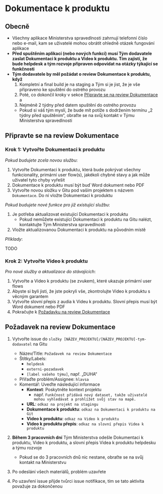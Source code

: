 # Dokumentace k produktu

## Obecně

* Všechny aplikace Ministerstva spravedlnosti zahrnují telefonní číslo nebo e-mail, kam se uživatelé mohou obrátit ohledně otázek fungování aplikace
* **Před spuštěním aplikací (nebo nových funkcí) musí Tým dodavatele zaslat Dokumentaci k produktu a Video k produktu. Tím zajistí, že bude helpdesk a tým rozvoje připraven odpovídat na otázky týkající se funkčnosti**
* **Tým dodavatele by měl požádat o review Dokumentace k produktu, když**
  1. Kompletní a final build je na staging a Tým si je jist, že je vše připraveno ke spuštění do ostrého provozu
  2. Poté, co dokončil kroky v sekce [Připravte se na review Dokumentace](#pripravte-se-na-review-dokumentace) a
  3. Nejméně 2 týdny před datem spuštění do ostrého provozu
    * Pokud si váš tým myslí, že bude mít potíže s dodržením termínu „2 týdny před spuštěním“, obraťte se na svůj kontakt v Týmu Ministerstva spravedlnosti

## Připravte se na review Dokumentace

### Krok 1: Vytvořte Dokumentaci k produktu

*Pokud budujete zcela novou službu*:

  1. Vytvořte Dokumentaci k produktu, která bude pokrývat všechny funkcionality, primární user flow(s), jakékoli chybné stavy a jak může uživatel tyto chyby vyřešit
  2. Dokumentace k produktu musí být buď Word dokument nebo PDF
  3. Vytvořte novou složku v Gitu pod vaším projektem s názvem ```Dokumentace```. Do ní vložte Dokumentaci k produktu

*Pokud budujete nové funkce pro již existující službu*:

  1. Je potřeba aktualizovat existující Dokumentaci k produktu
      * Pokud nemůžete existující Dokumentaci k produktu na Gitu nalézt, kontaktujte Tým Ministerstva spravedlnosti
  2. Vložte aktualizovanou Dokumentaci k produktu na původním místě

*Příklady*:

TODO

### Krok 2: Vytvořte Video k produktu 

*Pro nové služby a aktualizace do stávajících*:

1. Vytvořte a Video k produktu (se zvukem), které ukazuje primární user flows
2. Abyste si byli jisti, že jste pokryli vše, zkontrolujte Video k produktu s věcným garantem
3. Vytvořte slovní přepis z audia k Videu k produktu. Slovní přepis musí být Word dokument nebo PDF
4. Pokračujte k [Požadavku na review Dokumentace](#pozadavek-na-review-dokumentace)

## Požadavek na review Dokumentace

1. Vytvořte issue do ```složky [NÁZEV_PROJEKTU]/[NÁZEV_PROJEKTU]-tym-dodavatel``` na Gitu
    * Název/Title: ```Požadavek na review Dokumentace```
    * Štítky/Labels:
      * ```helpdesk```
      * ```externi-pozadavek```
      * ```[label vašeho týmu]```, např. „DUHA“
    * Přiřaďte problém/Assignee: ```hlavsa```
    * Komentář: Uveďte následující informace
      * **Kontext**: Poskytněte kontext projektu
        * např. ```Funkčnost přidává nový dataset, takže uživatelé mohou vyhledávat a prohlížet svůj stav na mapě.```
      * **URL**: ```odkaz na projekt na stagingu```
      * **Dokumentace k produktu**: ```odkaz na Dokumentaci k produktu na Git```
      * **Video k produktu**: ```odkaz na Video k produktu```
      * **Video k produktu přepis**: ```odkaz na slovní přepis Videa k produktu```      

2. **Během 3 pracovních dní** Tým Ministerstva odešle Dokumentaci k produktu, Video k produktu, a slovní přepis Videa k produktu helpdesku a týmu rozvoje
    * Pokud se do 3 pracovních dnů nic nestane, obraťte se na svůj kontakt na Ministerstvu
3. Po odeslání všech materiálů, problém uzavřete
4. Po uzavření issue přijde tvůrci issue notifikace, tím se tato aktivita považuje za dokončenou
